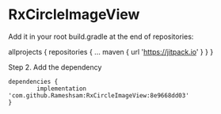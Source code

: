 # RxCircleImageView


Add it in your root build.gradle at the end of repositories:

allprojects {
		repositories {
			...
			maven { url 'https://jitpack.io' }
		}
	}
  
  
  Step 2. Add the dependency

	dependencies {
	        implementation 'com.github.Rameshsam:RxCircleImageView:8e9668dd03'
	}
  
  
  
  

